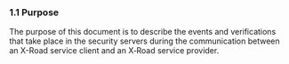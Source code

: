 ### 1.1 Purpose

The purpose of this document is to describe the events and verifications that take place in the security servers during the communication between an X-Road service client and an X‑Road service provider.
